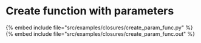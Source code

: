 # Create function with parameters

{% embed include file="src/examples/closures/create_param_func.py" %}
{% embed include file="src/examples/closures/create_param_func.out" %}


